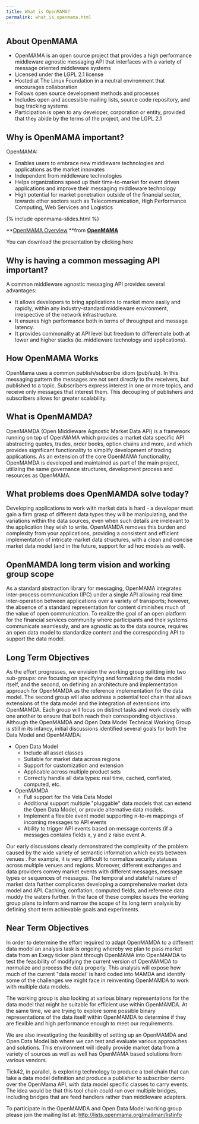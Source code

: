 ```yaml
---
title: What is OpenMAMA?
permalink: what_is_openmama.html
---
```


About OpenMAMA
--------------

-   OpenMAMA is an open source project that provides a high performance middleware agnostic messaging API that interfaces with a variety of message oriented middleware systems
-   Licensed under the LGPL 2.1 license
-   Hosted at The Linux Foundation in a neutral environment that encourages collaboration
-   Follows open source development methods and processes
-   Includes open and accessible mailing lists, source code repository, and bug tracking systems
-   Participation is open to any developer, corporation or entity, provided that they abide by the terms of the project, and the LGPL 2.1

Why is OpenMAMA important?
--------------------------

OpenMAMA:

-   Enables users to embrace new middleware technologies and applications as the market innovates
-   Independent from middleware technologies
-   Helps organizations speed up their time-to-market for event driven applications and improve their messaging middleware technology
-   High potential for market penetration outside of the financial sector, towards other sectors such as Telecommunication, High Performance Computing, Web Services and Logistics

{% include openmama-slides.html %}

**[OpenMAMA Overview](https://www.slideshare.net/OpenMAMA/openmama-overview "OpenMAMA Overview") **from **[OpenMAMA](https://www.slideshare.net/OpenMAMA)**

You can download the presentation by clicking here

Why is having a common messaging API important?
-----------------------------------------------

A common middleware agnostic messaging API provides several advantages:

-   It allows developers to bring applications to market more easily and rapidly, within any industry-standard middleware environment, irrespective of the network infrastructure.
-   It ensures high performance both in terms of throughput and message latency.
-   It provides commonality at API level but freedom to differentiate both at lower and higher stacks (ie. middleware technology and applications).

How OpenMAMA Works
------------------

OpenMama uses a common publish/subscribe idiom (pub/sub). In this messaging pattern the messages are not sent directly to the receivers, but published to a topic. Subscribers express interest in one or more topics, and receive only messages that interest them. This decoupling of publishers and subscribers allows for greater scalability.

What is OpenMAMDA?
------------------

OpenMAMDA (Open Middleware Agnostic Market Data API) is a framework running on top of OpenMAMA which provides a market data specific API abstracting quotes, trades, order books, option chains and more, and which provides significant functionality to simplify development of trading applications. As an extension of the core OpenMAMA functionality, OpenMAMDA is developed and maintained as part of the main project, utilizing the same governance structures, development process and resources as OpenMAMA. 

What problems does OpenMAMDA solve today?
-----------------------------------------

Developing applications to work with market data is hard - a developer must gain a firm grasp of different data types they will be manipulating, and the variations within the data sources, even when such details are irrelevant to the application they wish to write. OpenMAMDA removes this burden and complexity from your applications, providing a consistent and efficient implementation of intricate market data structures, with a clean and concise market data model (and in the future, support for ad hoc models as well).

OpenMAMDA long term vision and working group scope
--------------------------------------------------

As a standard abstraction library for messaging, OpenMAMA integrates inter-process communication (IPC) under a single API allowing real time inter-operation between applications over a variety of transports; however, the absence of a standard representation for content diminishes much of the value of open communication. To realize the goal of an open platform for the financial services community where participants and their systems communicate seamlessly, and are agnostic as to the data source, requires an open data model to standardize content and the corresponding API to support the data model.

Long Term Objectives
--------------------

As the effort progresses, we envision the working group splitting into two sub-groups: one focusing on specifying and formalizing the data model itself, and the second, on defining an architecture and implementation approach for OpenMAMDA as the reference implementation for the data model. The second group will also address a potential tool chain that allows extensions of the data model and the integration of extensions into OpenMAMDA. Each group will focus on distinct tasks and work closely with one another to ensure that both reach their corresponding objectives. Although the OpenMAMDA and Open Data Model Technical Working Group is still in its infancy, initial discussions identified several goals for both the Data Model and OpenMAMDA:

-   Open Data Model
    -   Include all asset classes
    -   Suitable for market data across regions
    -   Support for customization and extension
    -   Applicable across multiple product sets
    -   Correctly handle all data types: real time, cached, conflated, computed, etc.
-   OpenMAMDA
    -   Full support for the Vela Data Model
    -   Additional support multiple "pluggable" data models that can extend the Open Data Model, or provide alternative data models.
    -   Implement a flexible event model supporting n-to-m mappings of incoming messages to API events
    -   Ability to trigger API events based on message contents (if a messages contains fields x, y and z raise event A.

Our early discussions clearly demonstrated the complexity of the problem caused by the wide variety of semantic information which exists between venues . For example, it is very difficult to normalize security statuses across multiple venues and regions. Moreover, different exchanges and data providers convey market events with different messages, message types or sequences of messages. The temporal and stateful nature of market data further complicates developing a comprehensive market data model and API. Caching, conflation, computed fields, and reference data muddy the waters further. In the face of these complex issues the working group plans to inform and narrow the scope of its long term analysis by defining short term achievable goals and experiments.

Near Term Objectives
--------------------

In order to determine the effort required to adapt OpenMAMDA to a different data model an analysis task is ongoing whereby we plan to pass market data from an Exegy ticker plant through OpenMAMA into OpenMAMDA to test the feasibility of modifying the current version of OpenMAMDA to normalize and process the data properly. This analysis will expose how much of the current "data model' is hard coded into MAMDA and identify some of the challenges we might face in reinventing OpenMAMDA to work with multiple data models.

The working group is also looking at various binary representations for the data model that might be suitable for efficient use within OpenMAMDA. At the same time, we are trying to explore some possible binary representations of the data itself within OpenMAMDA to determine if they are flexible and high performance enough to meet our requirements.

We are also investigating the feasibility of setting up an OpenMAMDA and Open Data Model lab where we can test and evaluate various approaches and solutions. This environment will ideally provide market data from a variety of sources as well as well has OpenMAMA based solutions from various vendors.

Tick42, in parallel, is exploring technology to produce a tool chain that can take a data model definition and produce a publisher to subscriber demo over the OpenMama API, with data model specific classes to carry events. The idea would be that this tool chain could run over multiple bridges, including bridges that are feed handlers rather than middleware adapters.

To participate in the OpenMAMDA and Open Data Model working group please join the mailing list at: <http://lists.openmama.org/mailman/listinfo>
